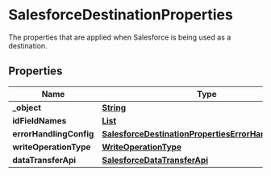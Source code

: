 

# SalesforceDestinationProperties

 The properties that are applied when Salesforce is being used as a destination. 

## Properties

| Name | Type | Description | Notes |
|------------ | ------------- | ------------- | -------------|
|**_object** | [**String**](String.md) |  |  |
|**idFieldNames** | [**List**](List.md) |  |  [optional] |
|**errorHandlingConfig** | [**SalesforceDestinationPropertiesErrorHandlingConfig**](SalesforceDestinationPropertiesErrorHandlingConfig.md) |  |  [optional] |
|**writeOperationType** | [**WriteOperationType**](WriteOperationType.md) |  |  [optional] |
|**dataTransferApi** | [**SalesforceDataTransferApi**](SalesforceDataTransferApi.md) |  |  [optional] |



